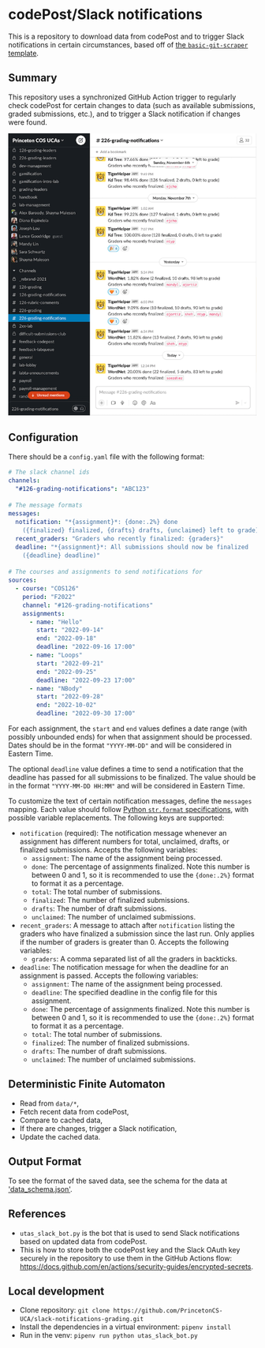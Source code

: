 # codePost/Slack notifications

This is a repository to download data from codePost and to trigger Slack
notifications in certain circumstances, based off of
[the `basic-git-scraper` template](https://github.com/jlumbroso/basic-git-scraper-template/).

## Summary

This repository uses a synchronized GitHub Action trigger to regularly check
codePost for certain changes to data (such as available submissions, graded
submissions, etc.), and to trigger a Slack notification if changes were found.

![A screenshot of the bot in action at Princeton CS; notice how the users celebrate reaching 100%.](screenshot.png)

## Configuration

There should be a `config.yaml` file with the following format:

<!-- prettier-ignore -->
```yaml
# The slack channel ids
channels:
  "#126-grading-notifications": "ABC123"

# The message formats
messages:
  notification: "*{assignment}*: {done:.2%} done 
    ({finalized} finalized, {drafts} drafts, {unclaimed} left to grade)"
  recent_graders: "Graders who recently finalized: {graders}"
  deadline: "*{assignment}*: All submissions should now be finalized
    ({deadline} deadline)"

# The courses and assignments to send notifications for
sources:
  - course: "COS126"
    period: "F2022"
    channel: "#126-grading-notifications"
    assignments:
      - name: "Hello"
        start: "2022-09-14"
        end: "2022-09-18"
        deadline: "2022-09-16 17:00"
      - name: "Loops"
        start: "2022-09-21"
        end: "2022-09-25"
        deadline: "2022-09-23 17:00"
      - name: "NBody"
        start: "2022-09-28"
        end: "2022-10-02"
        deadline: "2022-09-30 17:00"
```

For each assignment, the `start` and `end` values defines a date range (with
possibly unbounded ends) for when that assignment should be processed. Dates
should be in the format `"YYYY-MM-DD"` and will be considered in Eastern Time.

The optional `deadline` value defines a time to send a notification that the
deadline has passed for all submissions to be finalized. The value should be in
the format `"YYYY-MM-DD HH:MM"` and will be considered in Eastern Time.

To customize the text of certain notification messages, define the `messages`
mapping. Each value should follow
[Python `str.format` specifications][str.format],
with possible variable replacements. The following keys are supported:

- `notification` (required): The notification message whenever an assignment has
  different numbers for total, unclaimed, drafts, or finalized submissions.
  Accepts the following variables:
  - `assignment`: The name of the assignment being processed.
  - `done`: The percentage of assignments finalized. Note this number is between
    0 and 1, so it is recommended to use the `{done:.2%}` format to format it as
    a percentage.
  - `total`: The total number of submissions.
  - `finalized`: The number of finalized submissions.
  - `drafts`: The number of draft submissions.
  - `unclaimed`: The number of unclaimed submissions.
- `recent_graders`: A message to attach after `notification` listing the graders
  who have finalized a submission since the last run. Only applies if the number
  of graders is greater than 0. Accepts the following variables:
  - `graders`: A comma separated list of all the graders in backticks.
- `deadline`: The notification message for when the deadline for an assignment
  is passed. Accepts the following variables:
  - `assignment`: The name of the assignment being processed.
  - `deadline`: The specified deadline in the config file for this assignment.
  - `done`: The percentage of assignments finalized. Note this number is between
    0 and 1, so it is recommended to use the `{done:.2%}` format to format it as
    a percentage.
  - `total`: The total number of submissions.
  - `finalized`: The number of finalized submissions.
  - `drafts`: The number of draft submissions.
  - `unclaimed`: The number of unclaimed submissions.

## Deterministic Finite Automaton

- Read from `data/*`,
- Fetch recent data from codePost,
- Compare to cached data,
- If there are changes, trigger a Slack notification,
- Update the cached data.

## Output Format

To see the format of the saved data, see the schema for the data at
['data_schema.json'](data_schema.json).

## References

- `utas_slack_bot.py` is the bot that is used to send Slack notifications based
  on updated data from codePost.
- This is how to store both the codePost key and the Slack OAuth key securely in
  the repository to use them in the GitHub Actions flow:
  https://docs.github.com/en/actions/security-guides/encrypted-secrets.

## Local development

- Clone repository:
  `git clone https://github.com/PrincetonCS-UCA/slack-notifications-grading.git`
- Install the dependencies in a virtual environment: `pipenv install`
- Run in the venv: `pipenv run python utas_slack_bot.py`

[str.format]: https://docs.python.org/3/library/string.html#formatstrings
